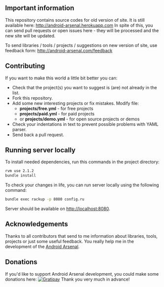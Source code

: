
## Important information

This repository contains source codes for old version of site. It is still available here: http://android-arsenal.herokuapp.com
In spite of this, you can send pull requests or open issues here - they will be processed and the new site will be updated.

To send libraries / tools / projects / suggestions on new version of site, use feedback form: http://android-arsenal.com/feedback


## Contributing

If you want to make this world a little bit better you can:

- Check that the project(s) you want to suggest is (are) not already in the list.
- Fork this repository.
- Add some new interesting projects or fix mistakes.
  Modify file:
    - **projects/free.yml** - for free projects
    - **projects/paid.yml** - for paid projects
    - or **projects/demo.yml** - for open source projects or demos
- Check your indentations in text to prevent possible problems with YAML parser.
- Send back a pull request.


## Running server locally

To install needed dependencies, run this commands in the project directory:
```sh
rvm use 2.1.2
bundle install
```

To check your changes in life, you can run server locally using the following command:

```sh
bundle exec rackup -p 8080 config.ru
```

Server should be available on [http://localhost:8080](http://localhost:8080/).


## Acknowledgements

Thanks to all contributors that send to me information about libraries, tools, projects or just some useful feedback. You really help me in the development of the [Android Arsenal](http://android-arsenal.com).


## Donations

If you'd like to support Android Arsenal development, you could make some donations here: [![Gratipay](http://img.shields.io/gratipay/vbauer.svg)](https://gratipay.com/vbauer)
Thank you very much in advance!
